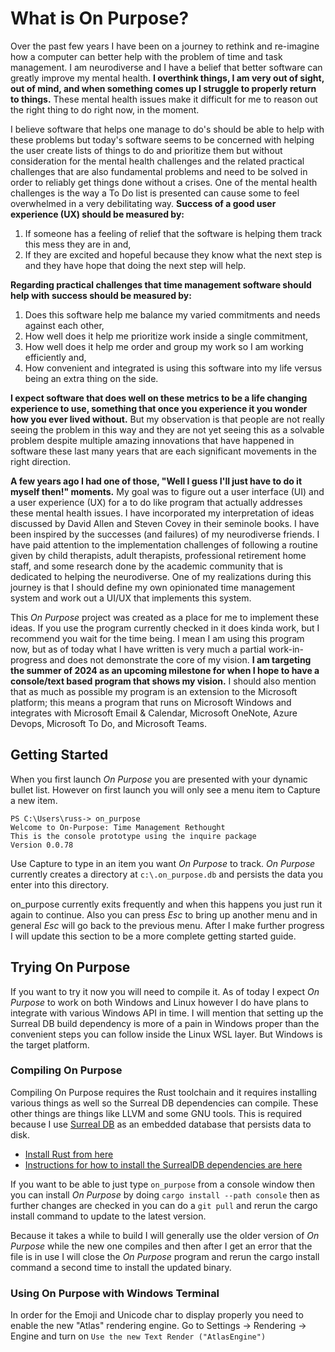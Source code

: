 # What is On Purpose?

Over the past few years I have been on a journey to rethink and re-imagine how a computer can better help with the problem of time and task management. I am neurodiverse and I have a belief that better software can greatly improve my mental health. **I overthink things, I am very out of sight, out of mind, and when something comes up I struggle to properly return to things.** These mental health issues make it difficult for me to reason out the right thing to do right now, in the moment.

I believe software that helps one manage to do's should be able to help with these problems but today's software seems to be concerned with helping the user create lists of things to do and prioritize them but without consideration for the mental health challenges and the related practical challenges that are also fundamental problems and need to be solved in order to reliably get things done without a crises. One of the mental health challenges is the way a To Do list is presented can cause some to feel overwhelmed in a very debilitating way. **Success of a good user experience (UX) should be measured by:**

1. If someone has a feeling of relief that the software is helping them track this mess they are in and,
2. If they are excited and hopeful because they know what the next step is and they have hope that doing the next step will help.

**Regarding practical challenges that time management software should help with success should be measured by:**

1. Does this software help me balance my varied commitments and needs against each other,
2. How well does it help me prioritize work inside a single commitment,
3. How well does it help me order and group my work so I am working efficiently and,
4. How convenient and integrated is using this software into my life versus being an extra thing on the side.

**I expect software that does well on these metrics to be a life changing experience to use, something that once you experience it you wonder how you ever lived without.** But my observation is that people are not really seeing the problem in this way and they are not yet seeing this as a solvable problem despite multiple amazing innovations that have happened in software these last many years that are each significant movements in the right direction.

**A few years ago I had one of those, "Well I guess I'll just have to do it myself then!" moments.** My goal was to figure out a user interface (UI) and a user experience (UX) for a to do like program that actually addresses these mental health issues. I have incorporated my interpretation of ideas discussed by David Allen and Steven Covey in their seminole books. I have been inspired by the successes (and failures) of my neurodiverse friends. I have paid attention to the implementation challenges of following a routine given by child therapists, adult therapists, professional retirement home staff, and some research done by the academic community that is dedicated to helping the neurodiverse. One of my realizations during this journey is that I should define my own opinionated time management system and work out a UI/UX that implements this system.

This _On Purpose_ project was created as a place for me to implement these ideas. If you use the program currently checked in it does kinda work, but I recommend you wait for the time being. I mean I am using this program now, but as of today what I have written is very much a partial work-in-progress and does not demonstrate the core of my vision. **I am targeting the summer of 2024 as an upcoming milestone for when I hope to have a console/text based program that shows my vision.** I should also mention that as much as possible my program is an extension to the Microsoft platform; this means a program that runs on Microsoft Windows and integrates with Microsoft Email & Calendar, Microsoft OneNote, Azure Devops, Microsoft To Do, and Microsoft Teams.

## Getting Started

When you first launch _On Purpose_ you are presented with your dynamic bullet list. However on first launch you will only see a menu item to Capture a new item.

```text
PS C:\Users\russ-> on_purpose
Welcome to On-Purpose: Time Management Rethought
This is the console prototype using the inquire package
Version 0.0.78
```

Use Capture to type in an item you want _On Purpose_ to track. _On Purpose_ currently creates a directory at `c:\.on_purpose.db` and persists the data you enter into this directory.

on_purpose currently exits frequently and when this happens you just run it again to continue. Also you can press _Esc_ to bring up another menu and in general _Esc_ will go back to the previous menu. After I make further progress I will update this section to be a more complete getting started guide.

## Trying On Purpose

If you want to try it now you will need to compile it. As of today I expect _On Purpose_ to work on both Windows and Linux however I do have plans to integrate with various Windows API in time. I will mention that setting up the Surreal DB build dependency is more of a pain in Windows proper than the convenient steps you can follow inside the Linux WSL layer. But Windows is the target platform.

### Compiling On Purpose

Compiling On Purpose requires the Rust toolchain and it requires installing various things as well so the Surreal DB dependencies can compile. These other things are things like LLVM and some GNU tools. This is required because I use [Surreal DB](https://github.com/surrealdb/surrealdb) as an embedded database that persists data to disk.

- [Install Rust from here](https://rustup.rs)
- [Instructions for how to install the SurrealDB dependencies are here](https://github.com/surrealdb/surrealdb/blob/main/doc/BUILDING.md)

If you want to be able to just type `on_purpose` from a console window then you can install _On Purpose_ by doing `cargo install --path console` then as further changes are checked in you can do a `git pull` and rerun the cargo install command to update to the latest version.

Because it takes a while to build I will generally use the older version of _On Purpose_ while the new one compiles and then after I get an error that the file is in use I will close the _On Purpose_ program and rerun the cargo install command a second time to install the updated binary.

### Using On Purpose with Windows Terminal

In order for the Emoji and Unicode char to display properly you need to enable the new "Atlas" rendering engine. Go to Settings -> Rendering -> Engine and turn on `Use the new Text Render ("AtlasEngine")`

